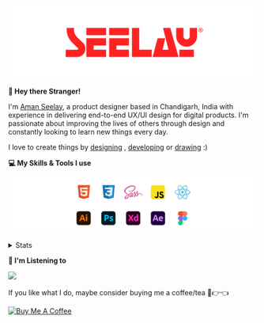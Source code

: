 [![banner](./images/seelay.svg)](https://www.seelay.in)

**👋 Hey there Stranger!**

I'm [Aman Seelay](https://www.seelay.in), a product designer based in Chandigarh, India with experience in delivering end-to-end UX/UI design for digital products. I'm passionate about improving the lives of others through design and constantly looking to learn new things every day.

I love to create things by [designing](https://www.seelay.in/#work) , [developing](https://www.seelay.in/#projects) or [drawing](https://art.seelay.in) :)

**💻 My Skills & Tools I use**

[![banner](./images/skills&tools.svg)](https://www.seelay.in/about)

<details>
  <summary>Stats</summary>

---

<!--START_SECTION:waka-->
![Profile Views](http://img.shields.io/badge/Profile%20Views-14-blue)

**🐱 My GitHub Data** 

> 📦 614.8 kB Used in GitHub's Storage 
 > 
> 🏆 729 Contributions in the Year 2023
 > 
> 💼 Opted to Hire
 > 
> 📜 1 Public Repository 
 > 
> 🔑 43 Private Repository 
 > 
**I'm a Night 🦉** 

```text
🌞 Morning                310 commits         ████░░░░░░░░░░░░░░░░░░░░░   16.72 % 
🌆 Daytime                298 commits         ████░░░░░░░░░░░░░░░░░░░░░   16.07 % 
🌃 Evening                577 commits         ████████░░░░░░░░░░░░░░░░░   31.12 % 
🌙 Night                  669 commits         █████████░░░░░░░░░░░░░░░░   36.08 % 
```
📅 **I'm Most Productive on Sunday** 

```text
Monday                   229 commits         ███░░░░░░░░░░░░░░░░░░░░░░   12.35 % 
Tuesday                  295 commits         ████░░░░░░░░░░░░░░░░░░░░░   15.91 % 
Wednesday                163 commits         ██░░░░░░░░░░░░░░░░░░░░░░░   08.79 % 
Thursday                 325 commits         ████░░░░░░░░░░░░░░░░░░░░░   17.53 % 
Friday                   211 commits         ███░░░░░░░░░░░░░░░░░░░░░░   11.38 % 
Saturday                 292 commits         ████░░░░░░░░░░░░░░░░░░░░░   15.75 % 
Sunday                   339 commits         █████░░░░░░░░░░░░░░░░░░░░   18.28 % 
```


📊 **This Week I Spent My Time On** 

```text
🕑︎ Time Zone: Asia/Kolkata

💬 Programming Languages: 
No Activity Tracked This Week

🔥 Editors: 
No Activity Tracked This Week

💻 Operating System: 
No Activity Tracked This Week
```

**I Mostly Code in JavaScript** 

```text
JavaScript               28 repos            ████████████████░░░░░░░░░   62.22 % 
TypeScript               13 repos            ███████░░░░░░░░░░░░░░░░░░   28.89 % 
Java                     3 repos             ██░░░░░░░░░░░░░░░░░░░░░░░   06.67 % 
HTML                     1 repo              █░░░░░░░░░░░░░░░░░░░░░░░░   02.22 % 
```




 Last Updated on 29/12/2023 06:38:45 UTC
<!--END_SECTION:waka-->

---

 </details>

**🎵 I'm Listening to**

<object data="https://now-play.vercel.app/api/generate?uid=7a17a86e-d6b7-43b5-8d9c-1d6dae42a779" >

  <img src="https://now-play.vercel.app/api/generate?uid=7a17a86e-d6b7-43b5-8d9c-1d6dae42a779" />

</object>

If you like what I do, maybe consider buying me a coffee/tea 🥺👉👈

<a href="https://www.buymeacoffee.com/seelay" target="_blank"><img src="https://cdn.buymeacoffee.com/buttons/v2/default-red.png" alt="Buy Me A Coffee" width="150" ></a>
